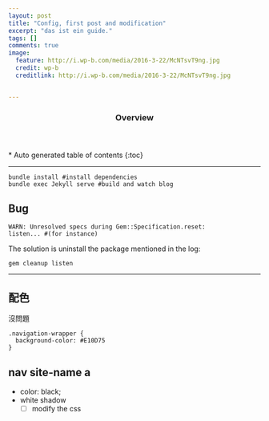 ```yaml
---
layout: post
title: "Config, first post and modification"
excerpt: "das ist ein guide."
tags: []
comments: true
image:
  feature: http://i.wp-b.com/media/2016-3-22/McNTsvT9ng.jpg
  credit: wp-b
  creditlink: http://i.wp-b.com/media/2016-3-22/McNTsvT9ng.jpg


---
```



<section id="table-of-contents" class="toc">
  <header>
    <h3>Overview</h3>
  </header>
<div id="drawer" markdown="1">
*  Auto generated table of contents
{:toc}
</div>
</section><!-- /#table-of-contents -->

---

    bundle install #install dependencies
    bundle exec Jekyll serve #build and watch blog

## Bug

    WARN: Unresolved specs during Gem::Specification.reset:
    listen... #(for instance)

The solution is uninstall the package mentioned in the log:

    gem cleanup listen

---

## 配色

沒問題

    .navigation-wrapper {
      background-color: #E10D75
    }

## nav site-name a

- color: black;
- white shadow
  - [ ] modify the css 
